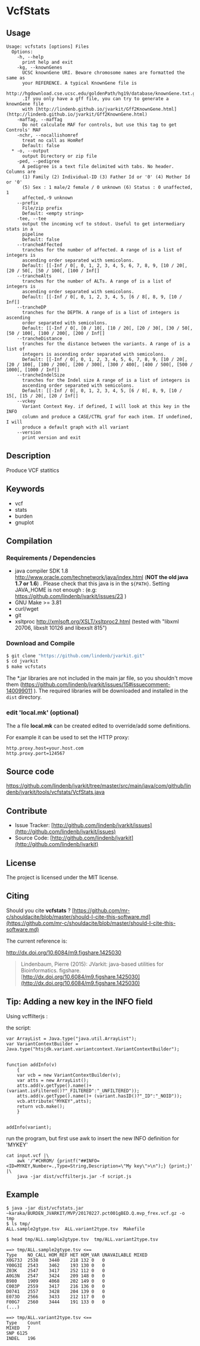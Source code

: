 # VcfStats


## Usage

```
Usage: vcfstats [options] Files
  Options:
    -h, --help
      print help and exit
    -kg, --knownGenes
      UCSC knownGene URI. Beware chromosome names are formatted the same as 
      your REFERENCE. A typical KnownGene file is 
      http://hgdownload.cse.ucsc.edu/goldenPath/hg19/database/knownGene.txt.gz 
      .If you only have a gff file, you can try to generate a knownGene file 
      with [http://lindenb.github.io/jvarkit/Gff2KnownGene.html](http://lindenb.github.io/jvarkit/Gff2KnownGene.html)
    -mafTag, --mafTag
      Do not calculate MAF for controls, but use this tag to get Controls' MAF
    -nchr, --nocallishomref
      treat no call as HomRef
      Default: false
  * -o, --output
      output Directory or zip file
    -ped, --pedigree
      A pedigree is a text file delimited with tabs. No header. Columns are 
      (1) Family (2) Individual-ID (3) Father Id or '0' (4) Mother Id or '0' 
      (5) Sex : 1 male/2 female / 0 unknown (6) Status : 0 unaffected, 1 
      affected,-9 unknown
    --prefix
      File/zip prefix
      Default: <empty string>
    -tee, --tee
      output the incoming vcf to stdout. Useful to get intermediary stats in a 
      pipeline 
      Default: false
    --trancheAffected
      tranches for the number of affected. A range of is a list of integers is 
      ascending order separated with semicolons.
      Default: [[-Inf / 0[, 0, 1, 2, 3, 4, 5, 6, 7, 8, 9, [10 / 20[, [20 / 50[, [50 / 100[, [100 / Inf[]
    --trancheAlts
      tranches for the number of ALTs. A range of is a list of integers is 
      ascending order separated with semicolons.
      Default: [[-Inf / 0[, 0, 1, 2, 3, 4, 5, [6 / 8[, 8, 9, [10 / Inf[]
    --trancheDP
      tranches for the DEPTH. A range of is a list of integers is ascending 
      order separated with semicolons.
      Default: [[-Inf / 0[, [0 / 10[, [10 / 20[, [20 / 30[, [30 / 50[, [50 / 100[, [100 / 200[, [200 / Inf[]
    --trancheDistance
      tranches for the distance between the variants. A range of is a list of 
      integers is ascending order separated with semicolons.
      Default: [[-Inf / 0[, 0, 1, 2, 3, 4, 5, 6, 7, 8, 9, [10 / 20[, [20 / 100[, [100 / 200[, [200 / 300[, [300 / 400[, [400 / 500[, [500 / 1000[, [1000 / Inf[]
    --trancheIndelSize
      tranches for the Indel size A range of is a list of integers is 
      ascending order separated with semicolons.
      Default: [[-Inf / 0[, 0, 1, 2, 3, 4, 5, [6 / 8[, 8, 9, [10 / 15[, [15 / 20[, [20 / Inf[]
    --vckey
      Variant Context Key. if defined, I will look at this key in the INFO 
      column and produce a CASE/CTRL graf for each item. If undefined, I will 
      produce a default graph with all variant
    --version
      print version and exit

```


## Description

Produce VCF statitics


## Keywords

 * vcf
 * stats
 * burden
 * gnuplot


## Compilation

### Requirements / Dependencies

* java compiler SDK 1.8 http://www.oracle.com/technetwork/java/index.html (**NOT the old java 1.7 or 1.6**) . Please check that this java is in the `${PATH}`. Setting JAVA_HOME is not enough : (e.g: https://github.com/lindenb/jvarkit/issues/23 )
* GNU Make >= 3.81
* curl/wget
* git
* xsltproc http://xmlsoft.org/XSLT/xsltproc2.html (tested with "libxml 20706, libxslt 10126 and libexslt 815")


### Download and Compile

```bash
$ git clone "https://github.com/lindenb/jvarkit.git"
$ cd jvarkit
$ make vcfstats
```

The *.jar libraries are not included in the main jar file, so you shouldn't move them (https://github.com/lindenb/jvarkit/issues/15#issuecomment-140099011 ).
The required libraries will be downloaded and installed in the `dist` directory.

### edit 'local.mk' (optional)

The a file **local.mk** can be created edited to override/add some definitions.

For example it can be used to set the HTTP proxy:

```
http.proxy.host=your.host.com
http.proxy.port=124567
```
## Source code 

[https://github.com/lindenb/jvarkit/tree/master/src/main/java/com/github/lindenb/jvarkit/tools/vcfstats/VcfStats.java
](https://github.com/lindenb/jvarkit/tree/master/src/main/java/com/github/lindenb/jvarkit/tools/vcfstats/VcfStats.java
)
## Contribute

- Issue Tracker: [http://github.com/lindenb/jvarkit/issues](http://github.com/lindenb/jvarkit/issues)
- Source Code: [http://github.com/lindenb/jvarkit](http://github.com/lindenb/jvarkit)

## License

The project is licensed under the MIT license.

## Citing

Should you cite **vcfstats** ? [https://github.com/mr-c/shouldacite/blob/master/should-I-cite-this-software.md](https://github.com/mr-c/shouldacite/blob/master/should-I-cite-this-software.md)

The current reference is:

http://dx.doi.org/10.6084/m9.figshare.1425030

> Lindenbaum, Pierre (2015): JVarkit: java-based utilities for Bioinformatics. figshare.
> [http://dx.doi.org/10.6084/m9.figshare.1425030](http://dx.doi.org/10.6084/m9.figshare.1425030)


## Tip: Adding a new key in the INFO field

Using vcffilterjs :



the script:

```
var ArrayList = Java.type("java.util.ArrayList");
var VariantContextBuilder = Java.type("htsjdk.variant.variantcontext.VariantContextBuilder");


function addInfo(v)
	{
	var vcb = new VariantContextBuilder(v);
	var atts = new ArrayList();
	atts.add(v.getType().name()+ (variant.isFiltered()?"_FILTERED":"_UNFILTERED"));
	atts.add(v.getType().name()+ (variant.hasID()?"_ID":"_NOID"));
	vcb.attribute("MYKEY",atts);
	return vcb.make();
	}


addInfo(variant);
```

run the program, but first use awk to insert the new INFO definition for 'MYKEY'

```
cat input.vcf |\
	awk '/^#CHROM/ {printf("##INFO=<ID=MYKEY,Number=.,Type=String,Description=\"My key\">\n");} {print;}' |\
	java -jar dist/vcffilterjs.jar -f script.js 
```


## Example

```
$ java -jar dist/vcfstats.jar ~karaka/BURDEN_JVARKIT/MVP/20170227.pct001gBED.Q.mvp_frex.vcf.gz -o tmp
$ ls tmp/
ALL.sample2gtype.tsv  ALL.variant2type.tsv  Makefile

$ head tmp/ALL.sample2gtype.tsv  tmp/ALL.variant2type.tsv

==> tmp/ALL.sample2gtype.tsv <==
Type	NO_CALL	HOM_REF	HET	HOM_VAR	UNAVAILABLE	MIXED
X0G73J	2538	3440	218	132	0	0
Y00G3I	2543	3462	193	130	0	0
Z03K	2547	3417	252	112	0	0
A0G3N	2547	3424	209	148	0	0
B980	1909	4068	202	149	0	0
C003P	2559	3417	216	136	0	0
D0741	2557	3428	204	139	0	0
E073O	2566	3433	212	117	0	0
F00G7	2560	3444	191	133	0	0
(...)

==> tmp/ALL.variant2type.tsv <==
Type	Count
MIXED	7
SNP	6125
INDEL	196

```



